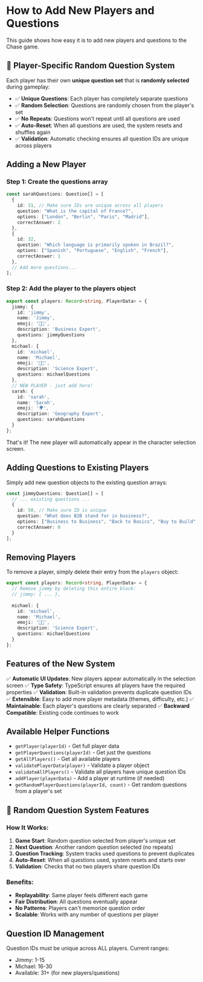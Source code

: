 # How to Add New Players and Questions

This guide shows how easy it is to add new players and questions to the Chase game.

## 🎯 Player-Specific Random Question System

Each player has their own **unique question set** that is **randomly selected** during gameplay:

- ✅ **Unique Questions**: Each player has completely separate questions
- ✅ **Random Selection**: Questions are randomly chosen from the player's set
- ✅ **No Repeats**: Questions won't repeat until all questions are used
- ✅ **Auto-Reset**: When all questions are used, the system resets and shuffles again
- ✅ **Validation**: Automatic checking ensures all question IDs are unique across players

## Adding a New Player

### Step 1: Create the questions array
```typescript
const sarahQuestions: Question[] = [
  {
    id: 31, // Make sure IDs are unique across all players
    question: "What is the capital of France?",
    options: ["London", "Berlin", "Paris", "Madrid"],
    correctAnswer: 2
  },
  {
    id: 32,
    question: "Which language is primarily spoken in Brazil?",
    options: ["Spanish", "Portuguese", "English", "French"],
    correctAnswer: 1
  },
  // Add more questions...
];
```

### Step 2: Add the player to the players object
```typescript
export const players: Record<string, PlayerData> = {
  jimmy: {
    id: 'jimmy',
    name: 'Jimmy',
    emoji: '👨‍💼',
    description: 'Business Expert',
    questions: jimmyQuestions
  },
  michael: {
    id: 'michael',
    name: 'Michael',
    emoji: '👨‍🔬',
    description: 'Science Expert',
    questions: michaelQuestions
  },
  // NEW PLAYER - just add here!
  sarah: {
    id: 'sarah',
    name: 'Sarah',
    emoji: '🌍',
    description: 'Geography Expert',
    questions: sarahQuestions
  }
};
```

That's it! The new player will automatically appear in the character selection screen.

## Adding Questions to Existing Players

Simply add new question objects to the existing question arrays:

```typescript
const jimmyQuestions: Question[] = [
  // ... existing questions ...
  {
    id: 50, // Make sure ID is unique
    question: "What does B2B stand for in business?",
    options: ["Business to Business", "Back to Basics", "Buy to Build", "Brand to Brand"],
    correctAnswer: 0
  }
];
```

## Removing Players

To remove a player, simply delete their entry from the `players` object:

```typescript
export const players: Record<string, PlayerData> = {
  // Remove jimmy by deleting this entire block:
  // jimmy: { ... },
  
  michael: {
    id: 'michael',
    name: 'Michael',
    emoji: '👨‍🔬',
    description: 'Science Expert',
    questions: michaelQuestions
  }
};
```

## Features of the New System

✅ **Automatic UI Updates**: New players appear automatically in the selection screen
✅ **Type Safety**: TypeScript ensures all players have the required properties
✅ **Validation**: Built-in validation prevents duplicate question IDs
✅ **Extensible**: Easy to add more player metadata (themes, difficulty, etc.)
✅ **Maintainable**: Each player's questions are clearly separated
✅ **Backward Compatible**: Existing code continues to work

## Available Helper Functions

- `getPlayer(playerId)` - Get full player data
- `getPlayerQuestions(playerId)` - Get just the questions
- `getAllPlayers()` - Get all available players
- `validatePlayerData(player)` - Validate a player object
- `validateAllPlayers()` - Validate all players have unique question IDs
- `addPlayer(playerData)` - Add a player at runtime (if needed)
- `getRandomPlayerQuestions(playerId, count)` - Get random questions from a player's set

## 🎲 Random Question System Features

### How It Works:
1. **Game Start**: Random question selected from player's unique set
2. **Next Question**: Another random question selected (no repeats)
3. **Question Tracking**: System tracks used questions to prevent duplicates
4. **Auto-Reset**: When all questions used, system resets and starts over
5. **Validation**: Checks that no two players share question IDs

### Benefits:
- **Replayability**: Same player feels different each game
- **Fair Distribution**: All questions eventually appear
- **No Patterns**: Players can't memorize question order
- **Scalable**: Works with any number of questions per player

## Question ID Management

Question IDs must be unique across ALL players. Current ranges:
- Jimmy: 1-15
- Michael: 16-30
- Available: 31+ (for new players/questions)

